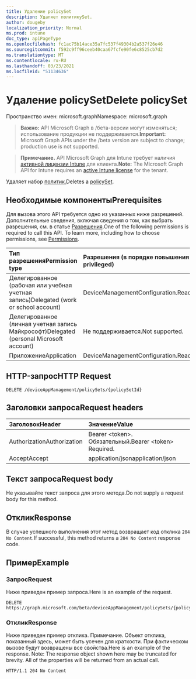 ```yaml
---
title: Удаление policySet
description: Удаляет политикуSet.
author: dougeby
localization_priority: Normal
ms.prod: intune
doc_type: apiPageType
ms.openlocfilehash: fc1ac75b14ace35a7fc537f49304b2a537f26e46
ms.sourcegitcommit: f592c9ff96ceeb40caa67fcfe90fe6c8525cb7d2
ms.translationtype: MT
ms.contentlocale: ru-RU
ms.lasthandoff: 03/23/2021
ms.locfileid: "51134636"
---
```

# <a name="delete-policyset"></a><span data-ttu-id="f1bfe-103">Удаление policySet</span><span class="sxs-lookup"><span data-stu-id="f1bfe-103">Delete policySet</span></span>

<span data-ttu-id="f1bfe-104">Пространство имен: microsoft.graph</span><span class="sxs-lookup"><span data-stu-id="f1bfe-104">Namespace: microsoft.graph</span></span>

> <span data-ttu-id="f1bfe-105">**Важно:** API Microsoft Graph в /бета-версии могут изменяться; использование продукции не поддерживается.</span><span class="sxs-lookup"><span data-stu-id="f1bfe-105">**Important:** Microsoft Graph APIs under the /beta version are subject to change; production use is not supported.</span></span>

> <span data-ttu-id="f1bfe-106">**Примечание.** API Microsoft Graph для Intune требует наличия [активной лицензии Intune](https://go.microsoft.com/fwlink/?linkid=839381) для клиента.</span><span class="sxs-lookup"><span data-stu-id="f1bfe-106">**Note:** The Microsoft Graph API for Intune requires an [active Intune license](https://go.microsoft.com/fwlink/?linkid=839381) for the tenant.</span></span>

<span data-ttu-id="f1bfe-107">Удаляет набор [политик.](../resources/intune-policyset-policyset.md)</span><span class="sxs-lookup"><span data-stu-id="f1bfe-107">Deletes a [policySet](../resources/intune-policyset-policyset.md).</span></span>

## <a name="prerequisites"></a><span data-ttu-id="f1bfe-108">Необходимые компоненты</span><span class="sxs-lookup"><span data-stu-id="f1bfe-108">Prerequisites</span></span>
<span data-ttu-id="f1bfe-p101">Для вызова этого API требуется одно из указанных ниже разрешений. Дополнительные сведения, включая сведения о том, как выбрать разрешения, см. в статье [Разрешения](/graph/permissions-reference).</span><span class="sxs-lookup"><span data-stu-id="f1bfe-p101">One of the following permissions is required to call this API. To learn more, including how to choose permissions, see [Permissions](/graph/permissions-reference).</span></span>

|<span data-ttu-id="f1bfe-111">Тип разрешения</span><span class="sxs-lookup"><span data-stu-id="f1bfe-111">Permission type</span></span>|<span data-ttu-id="f1bfe-112">Разрешения (в порядке повышения привилегий)</span><span class="sxs-lookup"><span data-stu-id="f1bfe-112">Permissions (from least to most privileged)</span></span>|
|:---|:---|
|<span data-ttu-id="f1bfe-113">Делегированное (рабочая или учебная учетная запись)</span><span class="sxs-lookup"><span data-stu-id="f1bfe-113">Delegated (work or school account)</span></span>|<span data-ttu-id="f1bfe-114">DeviceManagementConfiguration.ReadWrite.All</span><span class="sxs-lookup"><span data-stu-id="f1bfe-114">DeviceManagementConfiguration.ReadWrite.All</span></span>|
|<span data-ttu-id="f1bfe-115">Делегированное (личная учетная запись Майкрософт)</span><span class="sxs-lookup"><span data-stu-id="f1bfe-115">Delegated (personal Microsoft account)</span></span>|<span data-ttu-id="f1bfe-116">Не поддерживается.</span><span class="sxs-lookup"><span data-stu-id="f1bfe-116">Not supported.</span></span>|
|<span data-ttu-id="f1bfe-117">Приложение</span><span class="sxs-lookup"><span data-stu-id="f1bfe-117">Application</span></span>|<span data-ttu-id="f1bfe-118">DeviceManagementConfiguration.ReadWrite.All</span><span class="sxs-lookup"><span data-stu-id="f1bfe-118">DeviceManagementConfiguration.ReadWrite.All</span></span>|

## <a name="http-request"></a><span data-ttu-id="f1bfe-119">HTTP-запрос</span><span class="sxs-lookup"><span data-stu-id="f1bfe-119">HTTP Request</span></span>
<!-- {
  "blockType": "ignored"
}
-->
``` http
DELETE /deviceAppManagement/policySets/{policySetId}
```

## <a name="request-headers"></a><span data-ttu-id="f1bfe-120">Заголовки запроса</span><span class="sxs-lookup"><span data-stu-id="f1bfe-120">Request headers</span></span>
|<span data-ttu-id="f1bfe-121">Заголовок</span><span class="sxs-lookup"><span data-stu-id="f1bfe-121">Header</span></span>|<span data-ttu-id="f1bfe-122">Значение</span><span class="sxs-lookup"><span data-stu-id="f1bfe-122">Value</span></span>|
|:---|:---|
|<span data-ttu-id="f1bfe-123">Authorization</span><span class="sxs-lookup"><span data-stu-id="f1bfe-123">Authorization</span></span>|<span data-ttu-id="f1bfe-124">Bearer &lt;token&gt;. Обязательный.</span><span class="sxs-lookup"><span data-stu-id="f1bfe-124">Bearer &lt;token&gt; Required.</span></span>|
|<span data-ttu-id="f1bfe-125">Accept</span><span class="sxs-lookup"><span data-stu-id="f1bfe-125">Accept</span></span>|<span data-ttu-id="f1bfe-126">application/json</span><span class="sxs-lookup"><span data-stu-id="f1bfe-126">application/json</span></span>|

## <a name="request-body"></a><span data-ttu-id="f1bfe-127">Текст запроса</span><span class="sxs-lookup"><span data-stu-id="f1bfe-127">Request body</span></span>
<span data-ttu-id="f1bfe-128">Не указывайте текст запроса для этого метода.</span><span class="sxs-lookup"><span data-stu-id="f1bfe-128">Do not supply a request body for this method.</span></span>

## <a name="response"></a><span data-ttu-id="f1bfe-129">Отклик</span><span class="sxs-lookup"><span data-stu-id="f1bfe-129">Response</span></span>
<span data-ttu-id="f1bfe-130">В случае успешного выполнения этот метод возвращает код отклика `204 No Content`.</span><span class="sxs-lookup"><span data-stu-id="f1bfe-130">If successful, this method returns a `204 No Content` response code.</span></span>

## <a name="example"></a><span data-ttu-id="f1bfe-131">Пример</span><span class="sxs-lookup"><span data-stu-id="f1bfe-131">Example</span></span>

### <a name="request"></a><span data-ttu-id="f1bfe-132">Запрос</span><span class="sxs-lookup"><span data-stu-id="f1bfe-132">Request</span></span>
<span data-ttu-id="f1bfe-133">Ниже приведен пример запроса.</span><span class="sxs-lookup"><span data-stu-id="f1bfe-133">Here is an example of the request.</span></span>
``` http
DELETE https://graph.microsoft.com/beta/deviceAppManagement/policySets/{policySetId}
```

### <a name="response"></a><span data-ttu-id="f1bfe-134">Отклик</span><span class="sxs-lookup"><span data-stu-id="f1bfe-134">Response</span></span>
<span data-ttu-id="f1bfe-p102">Ниже приведен пример отклика. Примечание. Объект отклика, показанный здесь, может быть усечен для краткости. При фактическом вызове будут возвращены все свойства.</span><span class="sxs-lookup"><span data-stu-id="f1bfe-p102">Here is an example of the response. Note: The response object shown here may be truncated for brevity. All of the properties will be returned from an actual call.</span></span>
``` http
HTTP/1.1 204 No Content
```




